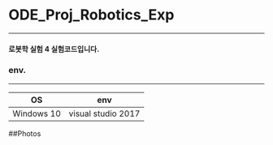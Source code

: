 # ODE_Proj_Robotics_Exp
----------
#### 로봇학 실험 4 실험코드입니다.

### env.
------
|OS|env|
|---|----|
|Windows 10|visual studio 2017|


##Photos

